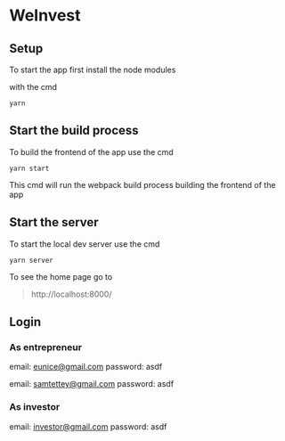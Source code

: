 # WeInvest

## Setup

To start the app first install the node modules

with the cmd

`yarn`

## Start the build process

To build the frontend of the app use the cmd

`yarn start`

This cmd will run the webpack build process building the frontend of the app

## Start the server

To start the local dev server use the cmd

`yarn server`

To see the home page go to

>http://localhost:8000/

## Login

### As entrepreneur
email: eunice@gmail.com
password: asdf

email: samtettey@gmail.com
password: asdf

### As investor
email: investor@gmail.com
password: asdf
